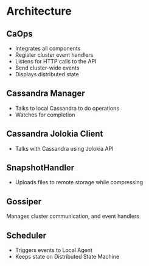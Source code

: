 # Architecture

## CaOps

* Integrates all components
* Register cluster event handlers
* Listens for HTTP calls to the API
* Send cluster-wide events
* Displays distributed state

## Cassandra Manager

* Talks to local Cassandra to do operations
* Watches for completion

## Cassandra Jolokia Client

* Talks with Cassandra using Jolokia API

## SnapshotHandler

* Uploads files to remote storage while compressing

## Gossiper

Manages cluster communication, and event handlers

## Scheduler

* Triggers events to Local Agent
* Keeps state on Distributed State Machine